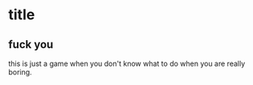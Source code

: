 # title
## fuck you

this is just a game when you don't know what to do when you are really boring.
